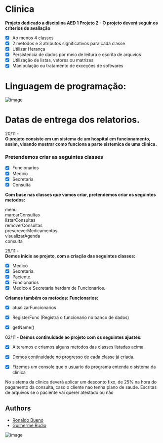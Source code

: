 # Clinica 
  
**Projeto dedicado a disciplina AED 1 Projeto 2 - O projeto deverá seguir os criterios de avaliação**
  
- [x] Ao menos 4 classes
- [x] 2 metodos e 3 atributos significativos para cada classe
- [x] Utilizar Herança
- [x] Persistencia de dados por meio de leitura e escrita de arquvios
- [x] Utilização de listas, vetores ou matrizes
- [x] Manipulação ou tratamento de exceções de softwares

# Linguagem de programação:  

![image](https://user-images.githubusercontent.com/90154109/143506553-f17b9262-55ce-4ee8-8cde-2d97022768f9.png)



# Datas de entrega dos relatorios.
 
20/11 -   
**O projeto consiste em um sistema de um hospital em funcionamento, assim, visando mostrar como funciona a parte sistemica de uma clinica.**

### Pretendemos criar as seguintes classes

- [x] Funcionarios
- [x] Medico
- [x] Secretaria
- [x] Consulta

**Com base nas classes que vamos criar, pretendemos criar os seguintes metodos:** 

menu    
marcarConsultas  
listarConsultas  
removerConsultas  
prescreverMedicamentos  
visualizarAgenda  
consulta  

25/11 -  
**Demos inicio ao projeto, com a criação das seguintes classes:**


- [x] Medico
- [x] Secretaria.    
- [x] Paciente.  
- [x] Funcionarios   
- [x] Medico e Secretaria herdam de Funcionarios.

**Criamos também os metodos:**
**Funcionarios:**  
- [x] atualizarFuncionarios  
- [x] RegisterFunc (Registra o funcionario no banco de dados)  
- [x] getName()  


02/11 -
**Demos continuidade ao projeto com os seguintes ajustes:**
- [x] Alteramos e criamos alguns metodos das classes listadas acima.  
- [x] Demos continuidade no progresso de cada classe já criada.  
- [x] Fizemos um console que o usuario do programa entenda o sistema da clinica




No sistema da clinica deverá aplicar um desconto fixo, de 25% na hora do pagamento da consulta, caso o cliente nao tenha plano de saude.
Escritas de arquivos se o paciente vai querer atestado ou não

## Authors
- [Ronaldo Bueno](https://github.com/RonaldoBueno16)
- [Guilherme Rudio](https://github.com/Rudio1)





![image](https://user-images.githubusercontent.com/90154109/143505019-ebdad54f-bb14-49cf-870a-aa4dea1837a7.png)
